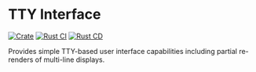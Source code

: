 # TTY Interface

[![Crate](https://img.shields.io/crates/v/tty-interface.svg)](https://crates.io/crates/tty-interface)
[![Rust CI](https://github.com/danielway/tty-interface/actions/workflows/rust_ci.yml/badge.svg?branch=main)](https://github.com/danielway/tty-interface/actions/workflows/rust_ci.yml)
[![Rust CD](https://github.com/danielway/tty-interface/actions/workflows/rust_cd.yml/badge.svg)](https://github.com/danielway/tty-interface/actions/workflows/rust_cd.yml)

Provides simple TTY-based user interface capabilities including partial re-renders of multi-line displays.
